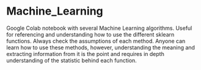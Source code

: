 # Machine_Learning
Google Colab notebook with several Machine Learning algorithms. Useful for referencing and understanding how to use the different sklearn functions. Always check the assumptions of each method. Anyone can learn how to use these methods, however, understanding the meaning and extracting information from it is the point and requires in depth understanding of the statistic behind each function.
